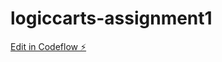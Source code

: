 # logiccarts-assignment1

[Edit in Codeflow ⚡️](https://stackblitz.com/~/github.com/rishsri/logiccarts-assignment1)